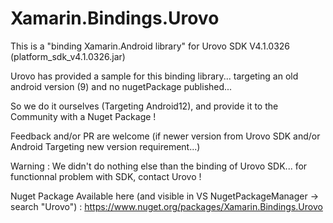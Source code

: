 # Xamarin.Bindings.Urovo
This is a "binding Xamarin.Android library" for Urovo SDK V4.1.0326 (platform_sdk_v4.1.0326.jar)

Urovo has provided a sample for this binding library... targeting an old android version (9) and no nugetPackage published...

So we do it ourselves (Targeting Android12), and provide it to the Community with a Nuget Package !

Feedback and/or PR are welcome (if newer version from Urovo SDK and/or Android Targeting new version requirement...)

Warning : We didn't do nothing else than the binding of Urovo SDK... for functionnal problem with SDK, contact Urovo !

Nuget Package Available here (and visible in VS NugetPackageManager -> search "Urovo") :
https://www.nuget.org/packages/Xamarin.Bindings.Urovo

